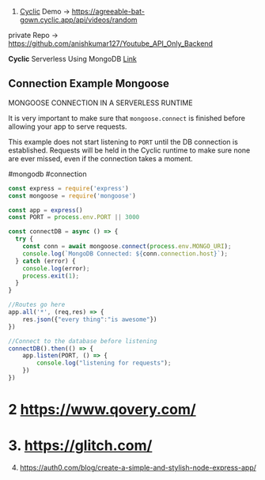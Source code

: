 
1. [Cyclic](https://app.cyclic.sh/#/)
Demo -> https://agreeable-bat-gown.cyclic.app/api/videos/random

private Repo -> https://github.com/anishkumar127/Youtube_API_Only_Backend

**Cyclic**  Serverless Using MongoDB [Link](https://docs.cyclic.sh/how-to/using-mongo-db#connections-in-a-serverless-runtime)

## Connection Example Mongoose[​](https://docs.cyclic.sh/how-to/using-mongo-db#connection-example-mongoose "Direct link to heading")

MONGOOSE CONNECTION IN A SERVERLESS RUNTIME

It is very important to make sure that `mongoose.connect` is finished before allowing your app to serve requests.

This example does not start listening to `PORT` until the DB connection is established. Requests will be held in the Cyclic runtime to make sure none are ever missed, even if the connection takes a moment.

#mongodb #connection
```js
const express = require('express')
const mongoose = require('mongoose')

const app = express()
const PORT = process.env.PORT || 3000

const connectDB = async () => {
  try {
    const conn = await mongoose.connect(process.env.MONGO_URI);
    console.log(`MongoDB Connected: ${conn.connection.host}`);
  } catch (error) {
    console.log(error);
    process.exit(1);
  }
}

//Routes go here
app.all('*', (req,res) => {
    res.json({"every thing":"is awesome"})
})

//Connect to the database before listening
connectDB().then(() => {
    app.listen(PORT, () => {
        console.log("listening for requests");
    })
})

```


# 2 https://www.qovery.com/


# 3. https://glitch.com/


4. https://auth0.com/blog/create-a-simple-and-stylish-node-express-app/
